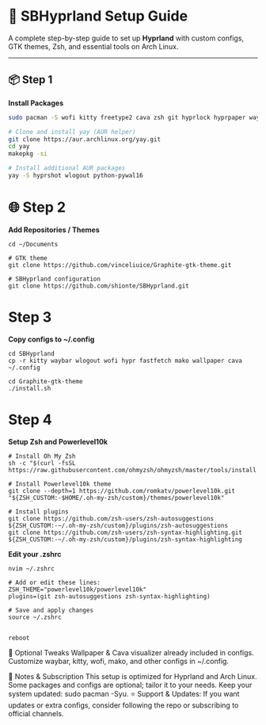 # 🌌 SBHyprland Setup Guide

A complete step-by-step guide to set up **Hyprland** with custom configs, GTK themes, Zsh, and essential tools on Arch Linux.

---

## 📦 Step 1

**Install Packages**

```bash
sudo pacman -S wofi kitty freetype2 cava zsh git hyprlock hyprpaper waybar ttf-font-awesome otf-font-awesome ttf-jetbrains-mono obsidian pavucontrol feh ranger thunar meson nwg-look papirus-icon-theme fastfetch file powerline-fonts inetutils ttf-dejavu bluez bluez-utils blueman telegram-desktop vlc

# Clone and install yay (AUR helper)
git clone https://aur.archlinux.org/yay.git
cd yay
makepkg -si

# Install additional AUR packages
yay -S hyprshot wlogout python-pywal16
```

# 🌐 Step 2

**Add Repositories / Themes**

```
cd ~/Documents

# GTK theme
git clone https://github.com/vinceliuice/Graphite-gtk-theme.git

# SBHyprland configuration
git clone https://github.com/shionte/SBHyprland.git

```

# Step 3

**Copy configs to ~/.config**

```
cd SBHyprland
cp -r kitty waybar wlogout wofi hypr fastfetch mako wallpaper cava ~/.config

cd Graphite-gtk-theme
./install.sh
```



# Step 4

**Setup Zsh and Powerlevel10k**

```
# Install Oh My Zsh
sh -c "$(curl -fsSL https://raw.githubusercontent.com/ohmyzsh/ohmyzsh/master/tools/install.sh)"

# Install Powerlevel10k theme
git clone --depth=1 https://github.com/romkatv/powerlevel10k.git "${ZSH_CUSTOM:-$HOME/.oh-my-zsh/custom}/themes/powerlevel10k"

# Install plugins
git clone https://github.com/zsh-users/zsh-autosuggestions ${ZSH_CUSTOM:-~/.oh-my-zsh/custom}/plugins/zsh-autosuggestions
git clone https://github.com/zsh-users/zsh-syntax-highlighting.git ${ZSH_CUSTOM:-~/.oh-my-zsh/custom}/plugins/zsh-syntax-highlighting
```

**Edit your .zshrc**
```
nvim ~/.zshrc

# Add or edit these lines:
ZSH_THEME="powerlevel10k/powerlevel10k"
plugins=(git zsh-autosuggestions zsh-syntax-highlighting)

# Save and apply changes
source ~/.zshrc


reboot
```

🎨 Optional Tweaks
Wallpaper & Cava visualizer already included in configs.
Customize waybar, kitty, wofi, mako, and other configs in ~/.config.

📝 Notes & Subscription
This setup is optimized for Hyprland and Arch Linux.
Some packages and configs are optional; tailor it to your needs.
Keep your system updated: sudo pacman -Syu.
⭐ Support & Updates: If you want updates or extra configs, consider following the repo or subscribing to official channels.
